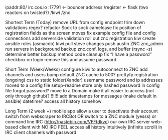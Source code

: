 ipaddr:80/
irc.cos.io
:17791 <- bouncer address
/register  <- flask (two reactors on twisted?)
/kiwi
/znc

Shortest Term (Today)
remove URL from config endpoint
trim down validations regex?
refactor Sock to sock camelcase 
fix position of registration fields as the screen moves
fix example config file and config connections 
add serverside validation
roll out znc registration
kiw 
create ansible roles (asmacdo)
kiwi
pull steve changes
push austin ZNC
znc_admin
run servers in background
backup znc.conf, logs, and buffer (rsync -z)
determine better backup method
code cleanup
fix “I have a password” checkbox on login
remove this and assume password

Short Term (Week/Weeks)
configure kiwi to autoconnect to ZNC
add channels and users
bump default ZNC cache to 500?
prettyfy registration (ongoing)
css to static folder(Xander)
username password and ip addresses moved to a config file
setup-readme
store only hashed password in config file
forgot password?
move to a Domain
make it all easier to access (not only through github)?
!!!!!!!add timestamps for messages (make default in ansible)
datetime?
access all history somehow

Long Term (2 week +)
mobile app
allow a user to deactivate their account
switch from webscraper to IRCBot
OR switch to a ZNC module  (yesss)
or command line IRC (http://pastebin.com/VFFtdkvc)
our own IRC server
web-based client with NO IRC FEEL
access all history intuitively (infinite scroll) in IRC client
channels with password


